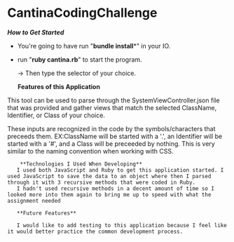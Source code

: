# CantinaCodingChallenge

***How to Get Started***

- You're going to have run "**bundle install***" in your IO.

- run "**ruby cantina.rb**" to start the program.

  -> Then type the selector of your choice.
  
  **Features of this Application**

This tool can be used to parse through the SystemViewController.json file that was provided and gather views that match the selected ClassName, Identifier, or Class of your choice.

These inputs are recognized in the code by the symbols/characters that preceeds them.
        EX:ClassName will be started with a '.', an Identifier will be started with a '#', and a Class will be preceeded by nothing. 
This is very similar to the naming convention when working with CSS.

        **Technologies I Used When Developing**
       I used both JavaScript and Ruby to get this application started. I used JavaScript to save the data to an object where then I parsed through it with 3 recursive methods that were coded in Ruby.
       I hadn't used recursive methods in a decent amount of time so I looked more into them again to bring me up to speed with what the assignment needed
       
       **Future Features**
       
       I would like to add testing to this application because I feel like it would better practice the common development process.
       
       
